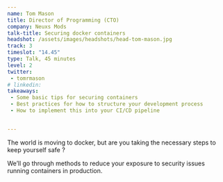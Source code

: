 ```yaml
---
name: Tom Mason
title: Director of Programming (CTO)
company: Neuxs Mods
talk-title: Securing docker containers
headshot: /assets/images/headshots/head-tom-mason.jpg
track: 3
timeslot: "14.45"
type: Talk, 45 minutes
level: 2
twitter:
 - tomrmason
# linkedin: 
takeaways:
 - Some basic tips for securing containers
 - Best practices for how to structure your development process
 - How to implement this into your CI/CD pipeline


---
```


The world is moving to docker, but are you taking the necessary steps to keep yourself safe ? 

We’ll go through methods to reduce your exposure to security issues running containers in production.